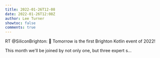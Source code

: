 ```yaml
---
title: 2022-01-26T12-08
date: 2022-01-26T12:08Z
author: Lee Turner
showtoc: false
comments: true
---
```


RT @SiliconBrighton: 📢 Tomorrow is the first Brighton Kotlin event of 2022!

This month we'll be joined by not only one, but three expert s…

